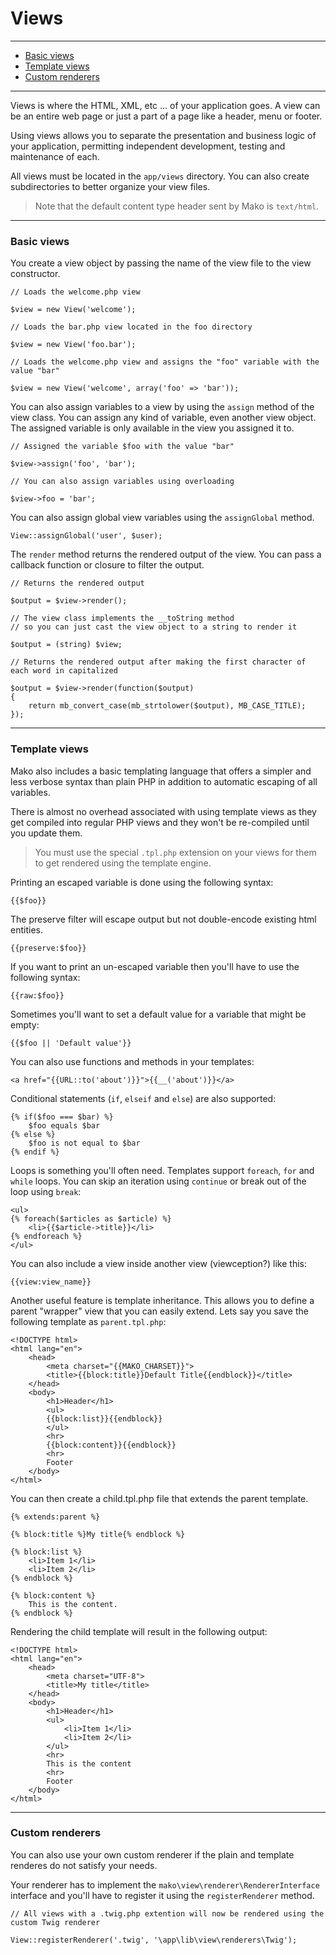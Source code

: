 # Views

--------------------------------------------------------

* [Basic views](#basic_views)
* [Template views](#template_views)
* [Custom renderers](#custom_renderers)
 
--------------------------------------------------------

Views is where the HTML, XML, etc ... of your application goes. A view can be an entire web page or just a part of a page like a header, menu or footer.

Using views allows you to separate the presentation and business logic of your application, permitting independent development, testing and maintenance of each.

All views must be located in the ```app/views``` directory. You can also create subdirectories to better organize your view files.

> Note that the default content type header sent by Mako is ```text/html```.

--------------------------------------------------------

<a id="basic_views"></a>

### Basic views

You create a view object by passing the name of the view file to the view constructor.

	// Loads the welcome.php view

	$view = new View('welcome');

	// Loads the bar.php view located in the foo directory

	$view = new View('foo.bar');

	// Loads the welcome.php view and assigns the "foo" variable with the value "bar"

	$view = new View('welcome', array('foo' => 'bar'));

You can also assign variables to a view by using the ```assign``` method of the view class. You can assign any kind of variable, even another view object. The assigned variable is only available in the view you assigned it to.

	// Assigned the variable $foo with the value "bar"

	$view->assign('foo', 'bar');

	// You can also assign variables using overloading

	$view->foo = 'bar';

You can also assign global view variables using the ```assignGlobal``` method.

	View::assignGlobal('user', $user);

The ```render``` method returns the rendered output of the view. You can pass a callback function or closure to filter the output.

	// Returns the rendered output

	$output = $view->render();

	// The view class implements the __toString method 
	// so you can just cast the view object to a string to render it

	$output = (string) $view;

	// Returns the rendered output after making the first character of each word in capitalized

	$output = $view->render(function($output)
	{
		return mb_convert_case(mb_strtolower($output), MB_CASE_TITLE);	
	});

--------------------------------------------------------

<a id="template_views"></a>

### Template views

Mako also includes a basic templating language that offers a simpler and less verbose syntax than plain PHP in addition to automatic escaping of all variables.

There is almost no overhead associated with using template views as they get compiled into regular PHP views and they won't be re-compiled until you update them.

> You must use the special ```.tpl.php``` extension on your views for them to get rendered using the template engine.

Printing an escaped variable is done using the following syntax:

	{{$foo}}

The preserve filter will escape output but not double-encode existing html entities.

	{{preserve:$foo}}

If you want to print an un-escaped variable then you'll have to use the following syntax:

	{{raw:$foo}}

Sometimes you'll want to set a default value for a variable that might be empty:

	{{$foo || 'Default value'}}

You can also use functions and methods in your templates:

	<a href="{{URL::to('about')}}">{{__('about')}}</a>

Conditional statements (```if```, ```elseif``` and ```else```) are also supported:

	{% if($foo === $bar) %}
		$foo equals $bar
	{% else %}
		$foo is not equal to $bar
	{% endif %}

Loops is something you'll often need. Templates support ```foreach```, ```for``` and ```while``` loops. You can skip an iteration using ```continue``` or break out of the loop using ```break```:

	<ul>
	{% foreach($articles as $article) %}
		<li>{{$article->title}}</li>
	{% endforeach %}
	</ul>

You can also include a view inside another view (viewception?) like this:

	{{view:view_name}}

Another useful feature is template inheritance. This allows you to define a parent "wrapper" view that you can easily extend. Lets say you save the following template as ```parent.tpl.php```:

	<!DOCTYPE html>
	<html lang="en">
		<head>
			<meta charset="{{MAKO_CHARSET}}">
			<title>{{block:title}}Default Title{{endblock}}</title>
		</head>
		<body>
			<h1>Header</h1>
			<ul>
			{{block:list}}{{endblock}}
			</ul>
			<hr>
			{{block:content}}{{endblock}}
			<hr>
			Footer
		</body>
	</html>

You can then create a child.tpl.php file that extends the parent template.

	{% extends:parent %}

	{% block:title %}My title{% endblock %}

	{% block:list %}
		<li>Item 1</li>
		<li>Item 2</li>
	{% endblock %}

	{% block:content %}
		This is the content.
	{% endblock %}

Rendering the child template will result in the following output:

	<!DOCTYPE html>
	<html lang="en">
		<head>
			<meta charset="UTF-8">
			<title>My title</title>
		</head>
		<body>
			<h1>Header</h1>
			<ul>
				<li>Item 1</li>
				<li>Item 2</li>
			</ul>
			<hr>
			This is the content
			<hr>
			Footer
		</body>
	</html>

--------------------------------------------------------

<a id="custom_renderers"></a>

### Custom renderers

You can also use your own custom renderer if the plain and template renderes do not satisfy your needs. 

Your renderer has to implement the ```mako\view\renderer\RendererInterface``` interface and you'll have to register it using the ```registerRenderer``` method.

	// All views with a .twig.php extention will now be rendered using the custom Twig renderer

	View::registerRenderer('.twig', '\app\lib\view\renderers\Twig');
